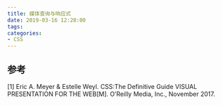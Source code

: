 ```yaml
---
title: 媒体查询与响应式
date: 2019-03-16 12:28:00
tags:
categories:
- CSS
---
```




## 参考
[1] Eric A. Meyer & Estelle Weyl. CSS:The Definitive Guide VISUAL PRESENTATION FOR THE WEB[M]. O’Reilly Media, Inc., November 2017.